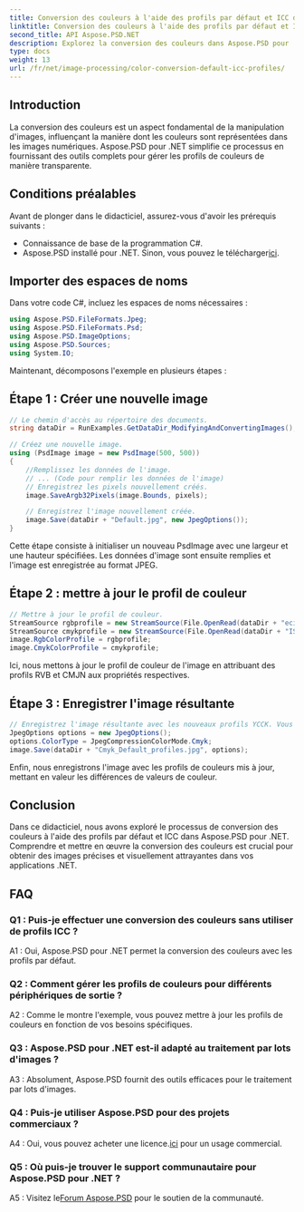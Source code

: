 ```yaml
---
title: Conversion des couleurs à l'aide des profils par défaut et ICC dans Aspose.PSD pour .NET
linktitle: Conversion des couleurs à l'aide des profils par défaut et ICC
second_title: API Aspose.PSD.NET
description: Explorez la conversion des couleurs dans Aspose.PSD pour .NET. Apprenez à mettre à jour les profils de couleurs, garantissant des visuels vibrants et précis.
type: docs
weight: 13
url: /fr/net/image-processing/color-conversion-default-icc-profiles/
---
```

## Introduction

La conversion des couleurs est un aspect fondamental de la manipulation d'images, influençant la manière dont les couleurs sont représentées dans les images numériques. Aspose.PSD pour .NET simplifie ce processus en fournissant des outils complets pour gérer les profils de couleurs de manière transparente.

## Conditions préalables

Avant de plonger dans le didacticiel, assurez-vous d'avoir les prérequis suivants :

- Connaissance de base de la programmation C#.
-  Aspose.PSD installé pour .NET. Sinon, vous pouvez le télécharger[ici](https://releases.aspose.com/psd/net/).

## Importer des espaces de noms

Dans votre code C#, incluez les espaces de noms nécessaires :

```csharp
using Aspose.PSD.FileFormats.Jpeg;
using Aspose.PSD.FileFormats.Psd;
using Aspose.PSD.ImageOptions;
using Aspose.PSD.Sources;
using System.IO;
```

Maintenant, décomposons l'exemple en plusieurs étapes :

## Étape 1 : Créer une nouvelle image

```csharp
// Le chemin d'accès au répertoire des documents.
string dataDir = RunExamples.GetDataDir_ModifyingAndConvertingImages();

// Créez une nouvelle image.
using (PsdImage image = new PsdImage(500, 500))
{
    //Remplissez les données de l'image.
    // ... (Code pour remplir les données de l'image)
    // Enregistrez les pixels nouvellement créés.
    image.SaveArgb32Pixels(image.Bounds, pixels);

    // Enregistrez l'image nouvellement créée.
    image.Save(dataDir + "Default.jpg", new JpegOptions());
}
```

Cette étape consiste à initialiser un nouveau PsdImage avec une largeur et une hauteur spécifiées. Les données d'image sont ensuite remplies et l'image est enregistrée au format JPEG.

## Étape 2 : mettre à jour le profil de couleur

```csharp
// Mettre à jour le profil de couleur.
StreamSource rgbprofile = new StreamSource(File.OpenRead(dataDir + "eciRGB_v2.icc"));
StreamSource cmykprofile = new StreamSource(File.OpenRead(dataDir + "ISOcoated_v2_FullGamut4.icc"));
image.RgbColorProfile = rgbprofile;
image.CmykColorProfile = cmykprofile;
```

Ici, nous mettons à jour le profil de couleur de l'image en attribuant des profils RVB et CMJN aux propriétés respectives.

## Étape 3 : Enregistrer l'image résultante

```csharp
// Enregistrez l'image résultante avec les nouveaux profils YCCK. Vous remarquerez des différences dans les valeurs de couleur si vous comparez les images.
JpegOptions options = new JpegOptions();
options.ColorType = JpegCompressionColorMode.Cmyk;
image.Save(dataDir + "Cmyk_Default_profiles.jpg", options);
```

Enfin, nous enregistrons l'image avec les profils de couleurs mis à jour, mettant en valeur les différences de valeurs de couleur.

## Conclusion

Dans ce didacticiel, nous avons exploré le processus de conversion des couleurs à l'aide des profils par défaut et ICC dans Aspose.PSD pour .NET. Comprendre et mettre en œuvre la conversion des couleurs est crucial pour obtenir des images précises et visuellement attrayantes dans vos applications .NET.

## FAQ

### Q1 : Puis-je effectuer une conversion des couleurs sans utiliser de profils ICC ?

A1 : Oui, Aspose.PSD pour .NET permet la conversion des couleurs avec les profils par défaut.

### Q2 : Comment gérer les profils de couleurs pour différents périphériques de sortie ?

A2 : Comme le montre l'exemple, vous pouvez mettre à jour les profils de couleurs en fonction de vos besoins spécifiques.

### Q3 : Aspose.PSD pour .NET est-il adapté au traitement par lots d'images ?

A3 : Absolument, Aspose.PSD fournit des outils efficaces pour le traitement par lots d'images.

### Q4 : Puis-je utiliser Aspose.PSD pour des projets commerciaux ?

 A4 : Oui, vous pouvez acheter une licence.[ici](https://purchase.aspose.com/buy) pour un usage commercial.

### Q5 : Où puis-je trouver le support communautaire pour Aspose.PSD pour .NET ?

 A5 : Visitez le[Forum Aspose.PSD](https://forum.aspose.com/c/psd/34) pour le soutien de la communauté.